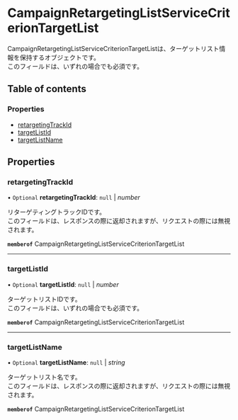 # CampaignRetargetingListServiceCriterionTargetList


<div lang=\"ja\">CampaignRetargetingListServiceCriterionTargetListは、ターゲットリスト情報を保持するオブジェクトです。<br> このフィールドは、いずれの場合でも必須です。</div> 

## Table of contents

### Properties

- [retargetingTrackId](campaignretargetinglistservicecriteriontargetlist.md#retargetingtrackid)
- [targetListId](campaignretargetinglistservicecriteriontargetlist.md#targetlistid)
- [targetListName](campaignretargetinglistservicecriteriontargetlist.md#targetlistname)

## Properties

### retargetingTrackId

• `Optional` **retargetingTrackId**: ``null`` \| *number*

<div lang=\"ja\">リターゲティングトラックIDです。<br> このフィールドは、レスポンスの際に返却されますが、リクエストの際には無視されます。</div> 

**`memberof`** CampaignRetargetingListServiceCriterionTargetList

___

### targetListId

• `Optional` **targetListId**: ``null`` \| *number*

<div lang=\"ja\">ターゲットリストIDです。<br> このフィールドは、いずれの場合でも必須です。</div> 

**`memberof`** CampaignRetargetingListServiceCriterionTargetList

___

### targetListName

• `Optional` **targetListName**: ``null`` \| *string*

<div lang=\"ja\">ターゲットリスト名です。<br> このフィールドは、レスポンスの際に返却されますが、リクエストの際には無視されます。</div> 

**`memberof`** CampaignRetargetingListServiceCriterionTargetList
